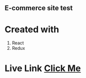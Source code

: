 ## E-commerce site test

# Created with

 1. React
 2. Redux

# Live Link [Click Me]("https://github.com/kunalpan23/e-commerce-react) <!-- TODO -->